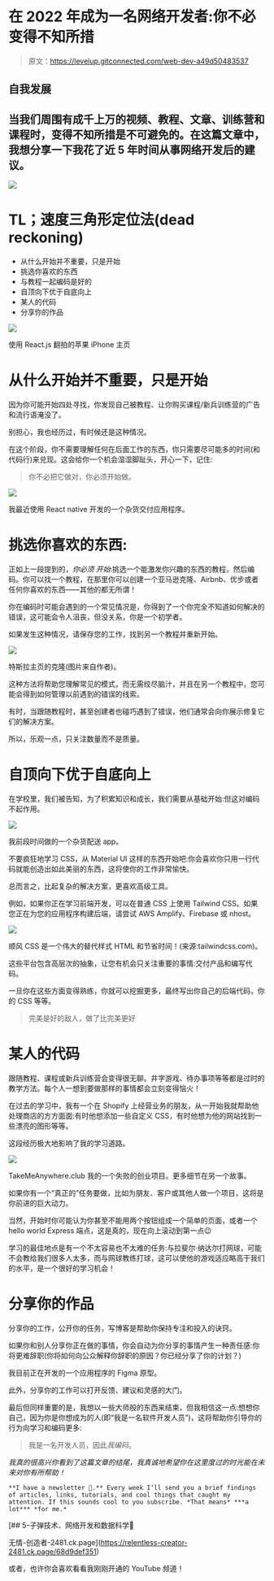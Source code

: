 # 在 2022 年成为一名网络开发者:你不必变得不知所措

> 原文：<https://levelup.gitconnected.com/web-dev-a49d50483537>

## 自我发展

## 当我们周围有成千上万的视频、教程、文章、训练营和课程时，变得不知所措是不可避免的。在这篇文章中，我想分享一下我花了近 5 年时间从事网络开发后的建议。

![](img/3d14bb4b1dad74a34f25b21d5a860c4f.png)

# TL；速度三角形定位法(dead reckoning)

*   从什么开始并不重要，只是开始
*   挑选你喜欢的东西
*   与教程一起编码是好的
*   自顶向下优于自底向上
*   某人的代码
*   分享你的作品

![](img/b8c001170d049b79678878b18b21742d.png)

使用 React.js 翻拍的苹果 iPhone 主页

# 从什么开始并不重要，只是开始

因为你可能开始四处寻找，你发现自己被教程、让你购买课程/新兵训练营的广告和流行语淹没了。

别担心，我也经历过，有时候还是这种情况。

在这个阶段，你不需要理解任何在后面工作的东西，你只需要尽可能多的时间(和代码行)来兑现。这会给你一个机会湿湿脚趾头，开心一下，记住:

> 你不必把它做对，你必须开始做。

![](img/da720ab060128d1518c215503b22588a.png)

我最近使用 React native 开发的一个杂货交付应用程序。

# 挑选你喜欢的东西:

正如上一段提到的，*你必须* *开始*:挑选一个能激发你兴趣的东西的教程，然后编码。你可以找一个教程，在那里你可以创建一个亚马逊克隆、Airbnb、优步或者任何你喜欢的东西——其他的都无所谓！

你在编码时可能会遇到的一个常见情况是，你得到了一个你完全不知道如何解决的错误，这可能会令人沮丧，但没关系，你是一个初学者。

如果发生这种情况，请保存您的工作，找到另一个教程并重新开始。

![](img/d84566e00bb84cc788976ef2c6ce17f7.png)

特斯拉主页的克隆(图片来自作者)。

这种方法将帮助您理解常见的模式，而无需绞尽脑汁，并且在另一个教程中，您可能会得到如何管理以前遇到的错误的线索。

有时，当跟随教程时，甚至创建者也碰巧遇到了错误，他们通常会向你展示修复它们的解决方案。

所以，乐观一点，只关注数量而不是质量。

# 自顶向下优于自底向上

在学校里，我们被告知，为了积累知识和成长，我们需要从基础开始:但这对编码不起作用。

![](img/83e59ecfe02a67c142d8f3233dfbac7e.png)

我前段时间做的一个杂货配送 app。

不要疯狂地学习 CSS，从 Material UI 这样的东西开始吧:你会喜欢你只用一行代码就能创造出如此美丽的东西，这将使你的工作非常愉快。

总而言之，比起复杂的解决方案，更喜欢高级工具。

例如，如果你正在学习前端开发，可以在普通 CSS 上使用 Tailwind CSS。如果您正在为您的应用程序构建后端，请尝试 AWS Amplify、Firebase 或 nhost。

![](img/67acd0cecc02ea6e9573cb878ccaaf38.png)

顺风 CSS 是一个伟大的替代样式 HTML 和节省时间！(来源:tailwindcss.com)。

这些平台包含高层次的抽象，让您有机会只关注重要的事情:交付产品和编写代码。

一旦你在这些方面变得熟练，你就可以挖掘更多，最终写出你自己的后端代码，你的 CSS 等等。

> 完美是好的敌人，做了比完美更好

# 某人的代码

跟随教程、课程或新兵训练营会变得很无聊。井字游戏、待办事项等等都是过时的教学方法。每个人一想到要做那样的事情都会立刻变得恼火！

在过去的学习中，我有一个在 Shopify 上经营业务的朋友，从一开始我就帮助他处理商店的方方面面:有时他想添加一些自定义 CSS，有时他想为他的网站找到一些漂亮的图形等等。

这段经历极大地影响了我的学习道路。

![](img/d81240e10928c1b4cce9eebc0c3248b1.png)

TakeMeAnywhere.club 我的一个失败的创业项目。更多细节在另一个故事。

如果你有一个“真正的”任务要做，比如为朋友、客户或其他人做一个项目，这将是你前进的巨大动力。

当然，开始时你可能认为你甚至不能用两个按钮组成一个简单的页面，或者一个 hello world Express 端点，这是真的，现在向上滚动到第一点😉

学习的最佳地点是有一个不太容易也不太难的任务:与拉斐尔·纳达尔打网球，可能不会教给我们很多人太多，而与网球教练打球，这可以使他的游戏适应略高于我们的水平，是一个很好的学习机会！

# 分享你的作品

分享你的工作，公开你的任务，写博客是帮助你保持专注和投入的诀窍。

如果你和别人分享你正在做的事情，你会自动为你分享的事情产生一种责任感:你将更难辞职(你将如何向公众解释你辞职的原因？你已经分享了你的计划？)

我目前正在开发的一个应用程序的 Figma 原型。

此外，分享你的工作可以打开反馈、建议和灵感的大门。

最后但同样重要的是，我想以一些大师般的东西来结束，但我相信这一点:想想你自己，因为你是你想成为的人(即“我是一名软件开发人员”)，这将帮助你引导你的行为向学习和编码更多:

> 我是一名开发人员，因此*我编码*。

*我真的很高兴你看到了这篇文章的结尾，我真诚地希望你在这里度过的时光能在未来对你有所帮助！*

```
**I have a newsletter 📩.** Every week I’ll send you a brief findings of articles, links, tutorials, and cool things that caught my attention. If this sounds cool to you subscribe. *That means* ***a lot*** *for me.*
```

 [## 5-子弹技术、网络开发和数据科学📡

无情-创造者-2481.ck.page](https://relentless-creator-2481.ck.page/68d9def351) 

或者，也许你会喜欢看看我刚刚开通的 YouTube 频道！